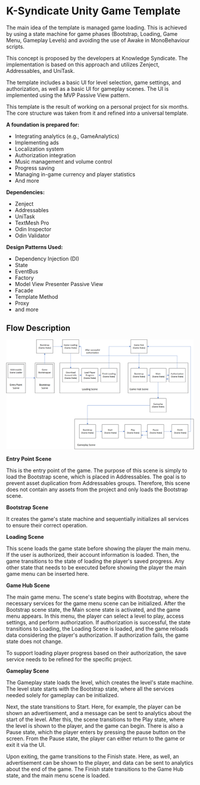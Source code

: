 # K-Syndicate Unity Game Template

The main idea of the template is managed game loading. This is achieved by using a state machine for game phases (Bootstrap, Loading, Game Menu, Gameplay Levels) and avoiding the use of Awake in MonoBehaviour scripts.

This concept is proposed by the developers at Knowledge Syndicate. The implementation is based on this approach and utilizes Zenject, Addressables, and UniTask.

The template includes a basic UI for level selection, game settings, and authorization, as well as a basic UI for gameplay scenes. The UI is implemented using the MVP Passive View pattern.

This template is the result of working on a personal project for six months. The core structure was taken from it and refined into a universal template.

**A foundation is prepared for:**

- Integrating analytics (e.g., GameAnalytics)
- Implementing ads
- Localization system
- Authorization integration
- Music management and volume control
- Progress saving
- Managing in-game currency and player statistics
- And more

**Dependencies:**

- Zenject
- Addressables
- UniTask
- TextMesh Pro
- Odin Inspector
- Odin Validator

**Design Patterns Used:**

- Dependency Injection (DI)
- State
- EventBus
- Factory
- Model View Presenter Passive View
- Facade
- Template Method
- Proxy
- and more

## Flow Description
![Flow](/images/flow-scheme.png)

**Entry Point Scene**

This is the entry point of the game.
The purpose of this scene is simply to load the Bootstrap scene, which is placed in Addressables. 
The goal is to prevent asset duplication from Addressables groups. 
Therefore, this scene does not contain any assets from the project and only loads the Bootstrap scene.

**Bootstrap Scene**

It creates the game's state machine and sequentially initializes all services to ensure their correct operation.

**Loading Scene**

This scene loads the game state before showing the player the main menu. If the user is authorized, their account information is loaded. Then, the game transitions to the state of loading the player's saved progress. Any other state that needs to be executed before showing the player the main game menu can be inserted here.

**Game Hub Scene**

The main game menu. The scene's state begins with Bootstrap, where the necessary services for the game menu scene can be initialized. After the Bootstrap scene state, the Main scene state is activated, and the game menu appears. In this menu, the player can select a level to play, access settings, and perform authorization. If authorization is successful, the state transitions to Loading, the Loading Scene is loaded, and the game reloads data considering the player's authorization. If authorization fails, the game state does not change.

To support loading player progress based on their authorization, the save service needs to be refined for the specific project.

**Gameplay Scene**

The Gameplay state loads the level, which creates the level's state machine. The level state starts with the Bootstrap state, where all the services needed solely for gameplay can be initialized.

Next, the state transitions to Start. Here, for example, the player can be shown an advertisement, and a message can be sent to analytics about the start of the level. After this, the scene transitions to the Play state, where the level is shown to the player, and the game can begin. There is also a Pause state, which the player enters by pressing the pause button on the screen. From the Pause state, the player can either return to the game or exit it via the UI.

Upon exiting, the game transitions to the Finish state. Here, as well, an advertisement can be shown to the player, and data can be sent to analytics about the end of the game. The Finish state transitions to the Game Hub state, and the main menu scene is loaded.

